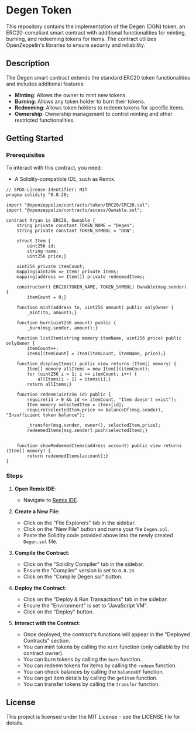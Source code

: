 # Degen Token 

This repository contains the implementation of the Degen (DGN) token, an ERC20-compliant smart contract with additional functionalities for minting, burning, and redeeming tokens for items. The contract utilizes OpenZeppelin's libraries to ensure security and reliability.

## Description

The Degen smart contract extends the standard ERC20 token functionalities and includes additional features:

- **Minting**: Allows the owner to mint new tokens.
- **Burning**: Allows any token holder to burn their tokens.
- **Redeeming**: Allows token holders to redeem tokens for specific items.
- **Ownership**: Ownership management to control minting and other restricted functionalities.

## Getting Started

### Prerequisites

To interact with this contract, you need:

- A Solidity-compatible IDE, such as Remix.
```
// SPDX-License-Identifier: MIT
pragma solidity ^0.8.20;

import "@openzeppelin/contracts/token/ERC20/ERC20.sol";
import "@openzeppelin/contracts/access/Ownable.sol";

contract Aryan is ERC20, Ownable {
    string private constant TOKEN_NAME = "Degen";
    string private constant TOKEN_SYMBOL = "DGN";

    struct Item {
        uint256 id;
        string name;
        uint256 price;}

    uint256 private itemCount;
    mapping(uint256 => Item) private items;
    mapping(address => Item[]) private redeemedItems;

    constructor() ERC20(TOKEN_NAME, TOKEN_SYMBOL) Ownable(msg.sender) {
        itemCount = 0;}

    function mint(address to, uint256 amount) public onlyOwner {
        _mint(to, amount);}

    function burn(uint256 amount) public {
        _burn(msg.sender, amount);}

    function listItem(string memory itemName, uint256 price) public onlyOwner {
        itemCount++;
        items[itemCount] = Item(itemCount, itemName, price);}

    function displayItems() public view returns (Item[] memory) {
        Item[] memory allItems = new Item[](itemCount);
        for (uint256 i = 1; i <= itemCount; i++) {
            allItems[i - 1] = items[i];}
        return allItems;}

    function redeem(uint256 id) public {
        require(id > 0 && id <= itemCount, "Item doesn't exist");
        Item memory selectedItem = items[id];
        require(selectedItem.price <= balanceOf(msg.sender), "Insufficient token balance");

        _transfer(msg.sender, owner(), selectedItem.price);
        redeemedItems[msg.sender].push(selectedItem);}


    function showRedeemedItems(address account) public view returns (Item[] memory) {
        return redeemedItems[account];}
}

```

### Steps

1. **Open Remix IDE**:
   - Navigate to [Remix IDE](https://remix.ethereum.org).

2. **Create a New File**:
   - Click on the "File Explorers" tab in the sidebar.
   - Click on the "New File" button and name your file `Degen.sol`.
   - Paste the Solidity code provided above into the newly created `Degen.sol` file.

3. **Compile the Contract**:
   - Click on the "Solidity Compiler" tab in the sidebar.
   - Ensure the "Compiler" version is set to `0.8.18`.
   - Click on the "Compile Degen.sol" button.

4. **Deploy the Contract**:
   - Click on the "Deploy & Run Transactions" tab in the sidebar.
   - Ensure the "Environment" is set to "JavaScript VM".
   - Click on the "Deploy" button.

5. **Interact with the Contract**:
   - Once deployed, the contract's functions will appear in the "Deployed Contracts" section.
   - You can mint tokens by calling the `mint` function (only callable by the contract owner).
   - You can burn tokens by calling the `burn` function.
   - You can redeem tokens for items by calling the `redeem` function.
   - You can check balances by calling the `balanceOf` function.
   - You can get item details by calling the `getItem` function.
   - You can transfer tokens by calling the `transfer` function.

## License
This project is licensed under the MIT License - see the LICENSE file for details.
